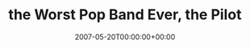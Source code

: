 ---
templateKey: event
guid: 0893e840-6eab-11ea-99c5-002590d1d1b0
date: 2007-05-20T00:00:00+00:00
eventTime: '3:30pm-6pm'
title: the Worst Pop Band Ever, the Pilot
artist: the Worst Pop Band Ever
city: Toronto
venue: the Pilot
group: Tim Shia
guests: Adrean Farrugia
---
